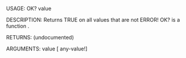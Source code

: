 USAGE:
     OK? value 

DESCRIPTION:
     Returns TRUE on all values that are not ERROR!
     OK? is a function .

RETURNS:
    (undocumented)

ARGUMENTS:
    value [<opt> any-value!]

